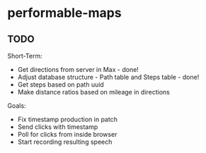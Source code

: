 # performable-maps

## TODO

Short-Term:
* Get directions from server in Max - done!
* Adjust database structure - Path table and Steps table - done!
* Get steps based on path uuid
* Make distance ratios based on mileage in directions

Goals:
* Fix timestamp production in patch
* Send clicks with timestamp
* Poll for clicks from inside browser
* Start recording resulting speech